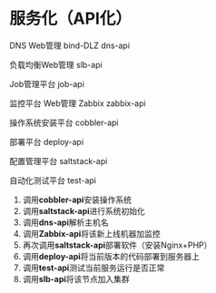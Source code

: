 # 服务化（API化）

DNS Web管理  bind-DLZ                          dns-api

负载均衡Web管理									  slb-api

Job管理平台												job-api

监控平台 Web管理 Zabbix                        zabbix-api

操作系统安装平台                                       cobbler-api

部署平台                                                      deploy-api

配置管理平台                                               saltstack-api

自动化测试平台                                           test-api



1. 调用**cobbler-api**安装操作系统
2. 调用**saltstack-api**进行系统初始化
3. 调用**dns-api**解析主机名
4. 调用**Zabbix-api**将该新上线机器加监控
5. 再次调用**saltstack-api**部署软件（安装Nginx+PHP）
6. 调用**deploy-api**将当前版本的代码部署到服务器上
7. 调用**test-api**测试当前服务运行是否正常
8. 调用**slb-api**将该节点加入集群

